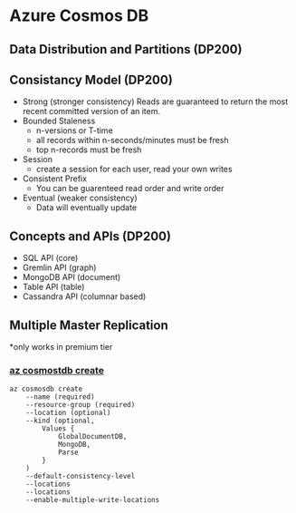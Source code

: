 # Azure Cosmos DB

## Data Distribution and Partitions (DP200)

## Consistancy Model (DP200)

- Strong (stronger consistency) Reads are guaranteed to return the most recent committed version of an item.
- Bounded Staleness
  - n-versions or T-time
  - all records within n-seconds/minutes must be fresh
  - top n-records must be fresh
- Session
  - create a session for each user, read your own writes
- Consistent Prefix
  - You can be guarenteed read order and write order
- Eventual (weaker consistency)
  - Data will eventually update

## Concepts and APIs (DP200)

- SQL API (core)
- Gremlin API (graph)
- MongoDB API (document)
- Table API (table)
- Cassandra API (columnar based)

## Multiple Master Replication

*only works in premium tier

### [az cosmostdb create](https://docs.microsoft.com/en-us/cli/azure/cosmosdb?view=azure-cli-latest#az-cosmosdb-create)

    az cosmosdb create 
        --name (required)
        --resource-group (required)
        --location (optional)
        --kind (optional, 
            Values {
                GlobalDocumentDB,
                MongoDB,
                Parse
            } 
        )
        --default-consistency-level
        --locations
        --locations
        --enable-multiple-write-locations
